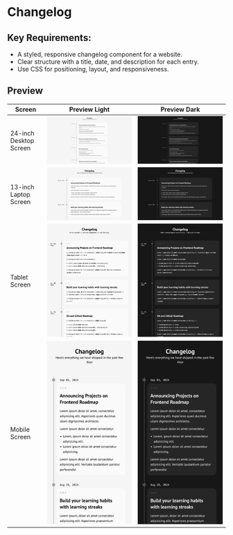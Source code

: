 # Changelog

## Key Requirements:

- A styled, responsive changelog component for a website.
- Clear structure with a title, date, and description for each entry.
- Use CSS for positioning, layout, and responsiveness.

## Preview

| Screen                 | Preview Light                                   | Preview Dark                                  |
| ---------------------- | ----------------------------------------------- | --------------------------------------------- |
| 24-inch Desktop Screen | ![Desktop Light](./preview/4-light-desktop.png) | ![Desktop Dark](./preview/4-dark-desktop.png) |
| 13-inch Laptop Screen  | ![Laptop Light](./preview/4-light-laptop.png)   | ![Laptop Dark](./preview/4-dark-laptop.png)   |
| Tablet Screen          | ![Tablet Light](./preview/4-light-tablet.png)   | ![Tablet Dark](./preview/4-dark-tablet.png)   |
| Mobile Screen          | ![Mobile Light](./preview/4-light-mobile.png)   | ![Mobile Dark](./preview/4-dark-mobile.png)   |
